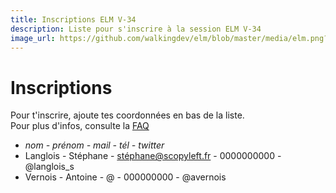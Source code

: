 ```yaml
---
title: Inscriptions ELM V-34
description: Liste pour s'inscrire à la session ELM V-34
image_url: https://github.com/walkingdev/elm/blob/master/media/elm.png?raw=true
---
```


# Inscriptions

Pour t'inscrire, ajoute tes coordonnées en bas de la liste.  
Pour plus d'infos, consulte la [FAQ](http://walkingdev.fr/#walkingdev/elm/blob/master/v34.md)  

* *nom - prénom - mail - tél - twitter*
* Langlois - Stéphane - stéphane@scopyleft.fr - 0000000000 - @langlois_s
* Vernois - Antoine - @ - 000000000 - @avernois
